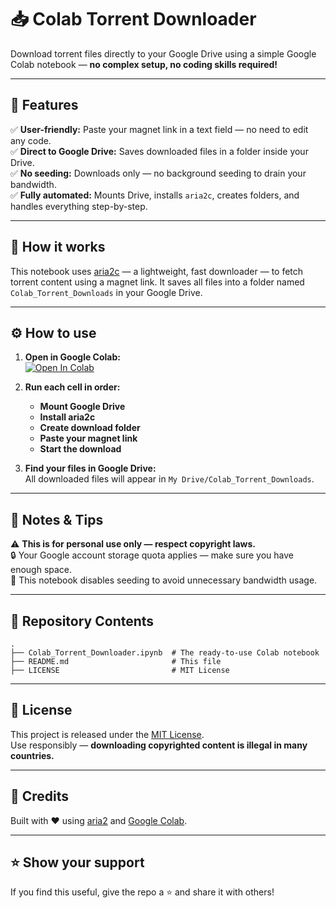 
# 📥 Colab Torrent Downloader

Download torrent files directly to your Google Drive using a simple Google Colab notebook — **no complex setup, no coding skills required!**

---

## 🚀 Features

✅ **User-friendly:** Paste your magnet link in a text field — no need to edit any code.  
✅ **Direct to Google Drive:** Saves downloaded files in a folder inside your Drive.  
✅ **No seeding:** Downloads only — no background seeding to drain your bandwidth.  
✅ **Fully automated:** Mounts Drive, installs `aria2c`, creates folders, and handles everything step-by-step.

---

## 📂 How it works

This notebook uses [aria2c](https://aria2.github.io/) — a lightweight, fast downloader — to fetch torrent content using a magnet link. It saves all files into a folder named `Colab_Torrent_Downloads` in your Google Drive.

---

## ⚙️ How to use

1. **Open in Google Colab:**  
   [![Open In Colab](https://colab.research.google.com/assets/colab-badge.svg)](https://colab.research.google.com/github/ngaihtejames/colab-torrent-downloader/blob/main/Colab_Torrent_Downloader.ipynb)

2. **Run each cell in order:**  
   - **Mount Google Drive**  
   - **Install aria2c**  
   - **Create download folder**  
   - **Paste your magnet link**  
   - **Start the download**

3. **Find your files in Google Drive:**  
   All downloaded files will appear in `My Drive/Colab_Torrent_Downloads`.

---

## 📌 Notes & Tips

⚠️ **This is for personal use only — respect copyright laws.**  
🔒 Your Google account storage quota applies — make sure you have enough space.  
🚫 This notebook disables seeding to avoid unnecessary bandwidth usage.

---

## 📎 Repository Contents

```
.
├── Colab_Torrent_Downloader.ipynb  # The ready-to-use Colab notebook
├── README.md                       # This file
├── LICENSE                         # MIT License
```

---

## 📜 License

This project is released under the [MIT License](LICENSE).  
Use responsibly — **downloading copyrighted content is illegal in many countries.**

---

## 🙌 Credits

Built with ❤️ using [aria2](https://aria2.github.io/) and [Google Colab](https://colab.research.google.com/).

---

## ⭐️ Show your support

If you find this useful, give the repo a ⭐️ and share it with others!
